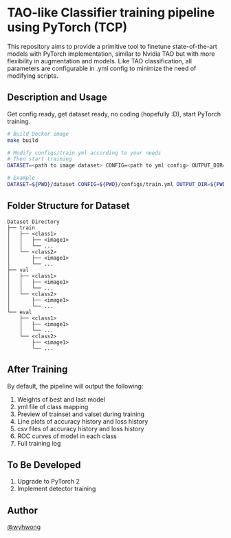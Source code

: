 # TAO-like Classifier training pipeline using PyTorch (TCP)
This repository aims to provide a primitive tool to finetune state-of-the-art models with PyTorch implementation, similar to Nvidia TAO but with more flexibility in augmentation and models. Like TAO classification, all parameters are configurable in .yml config to minimize the need of modifying scripts.

## Description and Usage
Get config ready, get dataset ready, no coding (hopefully :D), start PyTorch training.

```bash
# Build Docker image
make build

# Modify configs/train.yml according to your needs
# Then start training
DATASET=<path to image dataset> CONFIG=<path to yml config> OUTPUT_DIR=<path to output folder> make train

# Example
DATASET=${PWD}/dataset CONFIG=${PWD}/configs/train.yml OUTPUT_DIR=${PWD}/results make train
```

## Folder Structure for Dataset
```
Dataset Directory
├── train
│   ├── <class1>
│   │   ├── <image1>
│   │   └── ...
│   └── <class2>
│       ├── <image1>
│       └── ...
├── val
│   ├── <class1>
│   │   ├── <image1>
│   │   └── ...
│   └── <class2>
│       ├── <image1>
│       └── ...
└── eval
    ├── <class1>
    │   ├── <image1>
    │   └── ...
    └── <class2>
        ├── <image1>
        └── ...
```

## After Training

By default, the pipeline will output the following:

1. Weights of best and last model
2. yml file of class mapping
3. Preview of trainset and valset during training
4. Line plots of accuracy history and loss history
5. csv files of accuracy history and loss history
6. ROC curves of model in each class
7. Full training log

## To Be Developed

1. Upgrade to PyTorch 2
2. Implement detector training

## Author
[@wyhwong](https://github.com/wyhwong)

